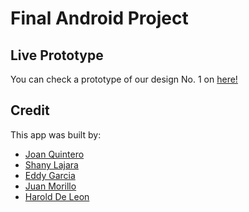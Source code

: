 # Final Android Project


## Live Prototype

You can check a prototype of our design No. 1 on [here!](https://xd.adobe.com/view/652e6120-4117-4db4-5d55-73039d5a8a92-131f/)


## Credit

This app was built by:
 * [Joan Quintero](https://github.com/JoanQuintero)
 * [Shany Lajara](https://github.com/shanymlc)
 * [Eddy Garcia](https://github.com/larat3)
 * [Juan Morillo](https://github.com/morillox)
 * [Harold De Leon](https://github.com/HaroldDLeon)
